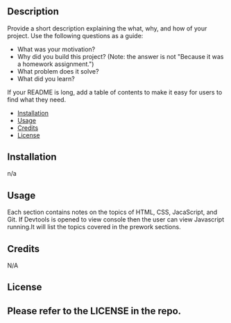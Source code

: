 # <prework-study-guide>

## Description

Provide a short description explaining the what, why, and how of your project. Use the following questions as a guide:

- What was your motivation?
- Why did you build this project? (Note: the answer is not "Because it was a homework assignment.")
- What problem does it solve?
- What did you learn?



If your README is long, add a table of contents to make it easy for users to find what they need.

- [Installation](#installation)
- [Usage](#usage)
- [Credits](#credits)
- [License](#license)

## Installation

n/a

## Usage

Each section contains notes on the topics of HTML, CSS, JacaScript, and Git. If Devtools is opened to view console then the user can view Javascript running.It will list the topics covered in the prework sections. 



## Credits

N/A

## License

Please refer to the LICENSE in the repo.
---

